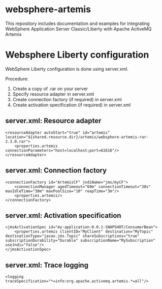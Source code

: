 # websphere-artemis
This repository includes documentation and examples for integrating WebSphere Application Server Classic/Liberty with Apache ActiveMQ Artemis

# Websphere Liberty configuration
WebSphere Liberty configuration is done using server.xml.

Procedure:
 1. Create a copy of .rar on your server
 2. Specify resource adapter in server.xml
 3. Create connection factory (if required) in server.xml
 4. Create activation specification (if required) in server.xml
  
## server.xml: Resource adapter
    <resourceAdapter autoStart="true" id="artemis" location="${shared.resource.dir}/artemis/websphere-artemis-rar-2.3.0.rar">
        <properties.artemis connectionParameters="host=localhost;port=61616"/>
    </resourceAdapter>
	
## server.xml: Connection factory 
    <connectionFactory id="ArtemisCF" jndiName="jms/myCF">
        <connectionManager agedTimeout="60m" connectionTimeout="30s" maxIdleTime="30m" maxPoolSize="10" reapTime="3m"/>
        <properties.artemis/>
    </connectionFactory>
    
## server.xml: Activation specification
    <jmsActivationSpec id="my-application-0.0.1-SNAPSHOT/ConsumerBean">
        <properties.artemis clientID="MyClient" destination="MyTopic" destinationType="javax.jms.Topic" shareSubscriptions="true" subscriptionDurability="Durable" subscriptionName="MySubscription" useJndi="false"/>
    </jmsActivationSpec>
    
## server.xml: Trace logging
    <logging traceSpecification="*=info:org.apache.activemq.artemis.*=all"/>
